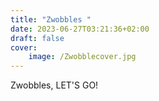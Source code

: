 ```yaml
---
title: "Zwobbles "
date: 2023-06-27T03:21:36+02:00
draft: false
cover:
    image: /Zwobblecover.jpg
---
```

Zwobbles, LET'S GO!
